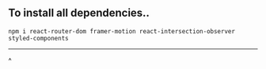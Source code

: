 ## To install all dependencies.. 
```
npm i react-router-dom framer-motion react-intersection-observer styled-components
```

---
^